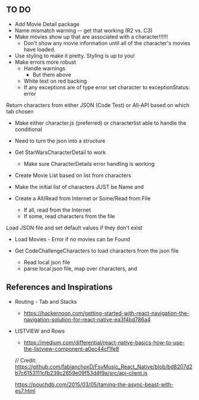 ## TO DO
* Add Movie Detail package
* Name mismatch warning -- get that working (R2 vs. C3)
* Make movies show up that are associated with a character!!!!!!
	*	Don't show any movie information until all of the character's movies have loaded.
* Use styling to make it pretty. Styling is up to you!
* Make errors more robust
	* Handle warnings
		* But them above
	* White text on red backing
	* If any exceptions are of type error set character to exceptionStatus: error



Return characters from either JSON (Code Test) or All-API based on which tab chosen
* Make either character.js (preferred) or characterlist able to handle the conditional
* Need to turn the json into a structure



* Get StarWarsCharacterDetail to work
	* Make sure CharacterDetails error handling is working

* Create Movie List based on list from characters

* Make the initial list of characters JUST be Name and
* Create a All/Read from Internet or Some/Read from File
	* If all, read from the Internet
	* If some, read characters from the file



Load JSON file and set default values if they don't exist
* Load Movies - Error if no movies can be Found


* Get CodeChallengeCharacters to load characters from the json file
	* Read local json file
	* parse local json file, map over characters, and



## References and Inspirations
* Routing - Tab and Stacks
	* https://hackernoon.com/getting-started-with-react-navigation-the-navigation-solution-for-react-native-ea3f4bd786a4
* LISTVIEW and Rows
	* https://medium.com/differential/react-native-basics-how-to-use-the-listview-component-a0ec44cf1fe8


	// Credit: https://github.com/fabianchoxD/FsvMusic_React_Native/blob/bd8207d2b7c6153111cfb239c2659e09f53d4f9a/src/api-client.js


	https://pouchdb.com/2015/03/05/taming-the-async-beast-with-es7.html
